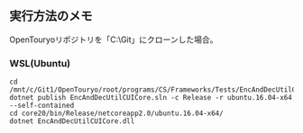 ﻿## 実行方法のメモ
OpenTouryoリポジトリを「C:\Git」にクローンした場合。

### WSL(Ubuntu)
```CMD
cd /mnt/c/Git1/OpenTouryo/root/programs/CS/Frameworks/Tests/EncAndDecUtilCUI
dotnet publish EncAndDecUtilCUICore.sln -c Release -r ubuntu.16.04-x64 --self-contained
cd core20/bin/Release/netcoreapp2.0/ubuntu.16.04-x64/
dotnet EncAndDecUtilCUICore.dll
```